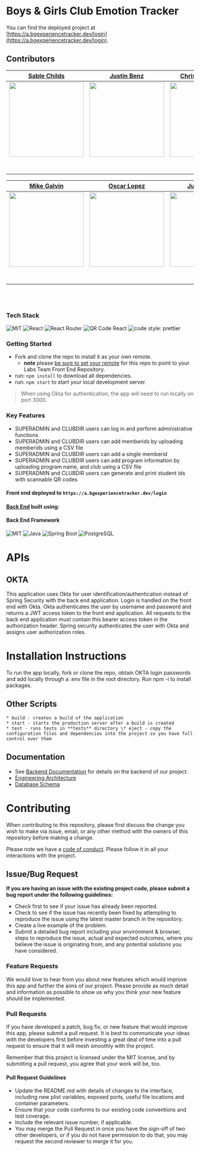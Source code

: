 # Boys & Girls Club Emotion Tracker

You can find the deployed project at [https://a.bgexperiencetracker.dev/login](https://a.bgexperiencetracker.dev/login).

## Contributors

|                                                      [Sable Childs ](https://github.com/sablemadison)                                                       |                                                       [Justin Benz](https://github.com/JustinBenz)                                                        |                                                      [Christopher Corvo](https://github.com/ChristopherCorvo)                                                       |                                                       [Oscar Figueroa](https://github.com/OscFig)                                                        |                                               
| :-----------------------------------------------------------------------------------------------------------------------------------------: | :-------------------------------------------------------------------------------------------------------------------------------------------: | :-----------------------------------------------------------------------------------------------------------------------------------------: | :-------------------------------------------------------------------------------------------------------------------------------------------: | 
| [<img src="https://ca.slack-edge.com/ESZCHB482-W012BRJDWHL-a30242b9e448-512" width = "200" />](https://github.com/sablemadison) | [<img src="https://avatars.githubusercontent.com/u/17480901?v=4" width = "200" />](https://github.com/JustinBenz) | [<img src="https://ca.slack-edge.com/ESZCHB482-W0191J1FSH4-0570f92fee3b-512" width = "200" />](https://github.com/ChristopherCorvo) | [<img src="https://avatars.githubusercontent.com/u/73195127?v=4" width = "200" />](https://github.com/OscFig/) | 
|                                [<img src="https://github.com/favicon.ico" width="15"> ](https://github.com/sablemadison)                                |                            [<img src="https://github.com/favicon.ico" width="15"> ](https://github.com/JustinBenz)                             |                          [<img src="https://github.com/favicon.ico" width="15"> ](https://github.com/ChristopherCorvo)                           |                          [<img src="https://github.com/favicon.ico" width="15"> ](https://github.com/OscFig)                           |   
|                [ <img src="https://static.licdn.com/sc/h/al2o9zrvru7aqj8e1x2rzsrca" width="15"> ](https://www.linkedin.com/in/sable-childs)                |                 [ <img src="https://static.licdn.com/sc/h/al2o9zrvru7aqj8e1x2rzsrca" width="15"> ](https://www.linkedin.com/in/justinbenz)                 |                [ <img src="https://static.licdn.com/sc/h/al2o9zrvru7aqj8e1x2rzsrca" width="15"> ](https://www.linkedin.com/in/christopher-corvo)                |                 [ <img src="https://static.licdn.com/sc/h/al2o9zrvru7aqj8e1x2rzsrca" width="15"> ](https://www.linkedin.com/in/oscar-figueroa-/)                 |      

|           [Mike Galvin](https://github.com/mikefgalvin)                                                       |                                                  [Oscar Lopez ](https://github.com/Oscar-Lopez-Projects)                                                       |                                                       [Justin Mavity](https://github.com/justin-mavity)                                                        |                                                      [Gina Russell](https://github.com/ginabethrussell)                                                       |                                                                                                                                                         
| :-----------------------------------------------------------------------------------------------------------------------------------------: | :-----------------------------------------------------------------------------------------------------------------------------------------: | :-------------------------------------------------------------------------------------------------------------------------------------------: | :-----------------------------------------------------------------------------------------------------------------------------------------: | 
| [<img src="https://avatars.githubusercontent.com/u/63993734?v=4" width = "200" />](https://github.com/mikefgalvin) | [<img src="https://avatars.githubusercontent.com/u/48202254?v=4" width = "200" />](https://github.com/Oscar-Lopez-Projects) | [<img src="https://avatars.githubusercontent.com/u/69006534?v=4" width = "200" />](https://github.com/justin-mavity) | [<img src="https://avatars.githubusercontent.com/u/67392945?v=4" width = "200" />](https://github.com/ginabethrussell) |
|                           [<img src="https://github.com/favicon.ico" width="15"> ](https://github.com/mikefgalvin)                            |                             [<img src="https://github.com/favicon.ico" width="15"> ](https://github.com/Oscar-Lopez-Projects)                                |                            [<img src="https://github.com/favicon.ico" width="15"> ](https://github.com/justin-mavity)                             |                          [<img src="https://github.com/favicon.ico" width="15"> ](https://github.com/ginabethrussell)                           |   
|            [ <img src="https://static.licdn.com/sc/h/al2o9zrvru7aqj8e1x2rzsrca" width="15"> ](https://www.linkedin.com/in/mikefgalvin)                |              [ <img src="https://static.licdn.com/sc/h/al2o9zrvru7aqj8e1x2rzsrca" width="15"> ](https://www.linkedin.com/)                |                 [ <img src="https://static.licdn.com/sc/h/al2o9zrvru7aqj8e1x2rzsrca" width="15"> ](https://www.linkedin.com/in/justin-mavity)                 |                [ <img src="https://static.licdn.com/sc/h/al2o9zrvru7aqj8e1x2rzsrca" width="15"> ](https://www.linkedin.com/in/gina-beth-russell)                |               

<br>
<br>

### Tech Stack

![MIT](https://img.shields.io/packagist/l/doctrine/orm.svg)
![React](https://img.shields.io/badge/react-v16.7.0--alpha.2-blue.svg)
![React Router](https://img.shields.io/badge/react%20router%20dom-CA4245)
![QR Code React](https://img.shields.io/badge/qr%20code%20react-yellow.svg)
![code style: prettier](https://img.shields.io/badge/code_style-prettier-ff69b4.svg?style=flat-square)

### Getting Started

- Fork and clone the repo to install it as your own remote.
  - **note** please [be sure to set your remote](https://help.github.jp/enterprise/2.11/user/articles/changing-a-remote-s-url/) for this repo to point to your Labs Team Front End Repository.
- run: `npm install` to download all dependencies.
- run: `npm start` to start your local development server.

> When using Okta for authentication, the app will need to run locally on port 3000.

### Key Features

- SUPERADMIN and CLUBDIR users can log in and perform administrative functions
- SUPERADMIN and CLUBDIR users can add memberids by uploading memberids using a CSV file
- SUPERADMIN and CLUBDIR users can add a single memberid
- SUPERADMIN and CLUBDIR users can add program information by uploading program name, and club using a CSV file
- SUPERADMIN and CLUBDIR users can generate and print student ids with scannable QR codes

#### Front end deployed to `https://a.bgexperiencetracker.dev/login`

#### [Back End](https://github.com/Lambda-School-Labs/bg-emotion-tracker-be-a) built using:

#### Back End Framework

![MIT](https://img.shields.io/packagist/l/doctrine/orm.svg)
![Java](https://img.shields.io/badge/Java-v11-blue.svg)
![Spring Boot](https://img.shields.io/badge/Spring%20Boot-yellow.svg)
![PostgreSQL](https://img.shields.io/badge/PostgreSQL-CA4245)

# APIs
## OKTA

This application uses Okta for user identification/authentication instead of Spring Security with the back end application. Login is handled on the front end with Okta. Okta authenticates the user by username and password and returns a JWT access token to the front end application. All requests to the back end application must contain this bearer access token in the authorization header. Spring security authenticates the user with Okta and assigns user authorization roles. 

# Installation Instructions

To run the app locally, fork or clone the repo, obtain OKTA login passwords and add locally through a .env file in the root directory. 
Run npm -i to install packages.

## Other Scripts

    * build - creates a build of the application
    * start - starts the production server after a build is created
    * test - runs tests in **tests** directory \* eject - copy the configuration files and dependencies into the project so you have full control over them

## Documentation

- See [Backend Documentation](https://bg-emotion-tracker-be-a.herokuapp.com/swagger-ui.html) for details on the backend of our project.
- [Engineering Architecture](https://whimsical.com/engineering-diagrams-AUEUqhuaK3iZCahaw6bJg4)
- [Database Schema](https://dbdesigner.page.link/sq9vvnfDNVYziAEg9)

# Contributing

When contributing to this repository, please first discuss the change you wish to make via issue, email, or any other method with the owners of this repository before making a change.

Please note we have a [code of conduct](./CODE_OF_CONDUCT.md). Please follow it in all your interactions with the project.

## Issue/Bug Request

**If you are having an issue with the existing project code, please submit a bug report under the following guidelines:**

- Check first to see if your issue has already been reported.
- Check to see if the issue has recently been fixed by attempting to reproduce the issue using the latest master branch in the repository.
- Create a live example of the problem.
- Submit a detailed bug report including your environment & browser, steps to reproduce the issue, actual and expected outcomes, where you believe the issue is originating from, and any potential solutions you have considered.

### Feature Requests

We would love to hear from you about new features which would improve this app and further the aims of our project. Please provide as much detail and information as possible to show us why you think your new feature should be implemented.

### Pull Requests

If you have developed a patch, bug fix, or new feature that would improve this app, please submit a pull request. It is best to communicate your ideas with the developers first before investing a great deal of time into a pull request to ensure that it will mesh smoothly with the project.

Remember that this project is licensed under the MIT license, and by submitting a pull request, you agree that your work will be, too.

#### Pull Request Guidelines

- Update the README.md with details of changes to the interface, including new plist variables, exposed ports, useful file locations and container parameters.
- Ensure that your code conforms to our existing code conventions and test coverage.
- Include the relevant issue number, if applicable.
- You may merge the Pull Request in once you have the sign-off of two other developers, or if you do not have permission to do that, you may request the second reviewer to merge it for you.

